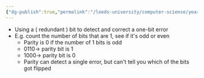 ```yaml
---
{"dg-publish":true,"permalink":"/leeds-university/computer-science/year-1/computer-architecture/section-9-memory/definitions/parity-bit/","tags":["Definition"]}
---
```


- Using a ( redundant ) bit to detect and correct a one-bit error
- E.g. count the number of bits that are 1, see if it's odd or even
	- Parity is 0 if the number of 1 bits is odd
	- $0110 \rightarrow$ parity bit is 1
	- $1000 \rightarrow$ parity bit is 0
	- Parity can detect a single error, but can't tell you which of the bits got flipped
